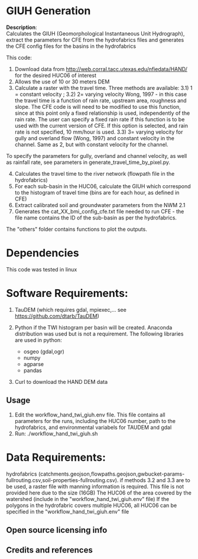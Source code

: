 
# GIUH Generation

**Description**:  
Calculates the GIUH (Geomorphological Instantaneous Unit Hydrograph), extract the parameters for CFE from the hydrofabrics files and generates the CFE config files for the basins in the hydrofabrics

This code:

1) Download data from http://web.corral.tacc.utexas.edu/nfiedata/HAND/ for the desired HUC06 of interest
2) Allows the use of 10 or 30 meters DEM
3) Calculate a raster with the travel time. Three methods are available:
	3.1) 1 = constant velocity ; 
	3.2) 2= varying velocity Wong, 1997 - in this case the travel time is a function of rain rate, upstream area, roughness and slope. The CFE code is will need to be modified to use this function, since at this point only a fixed relationship is used, independently of the rain rate. The user can specify a fixed rain rate if this function is to be used with the current version of CFE. If this option is selected, and rain rate is not specified, 10 mm/hour is used. 
	3.3) 3= varying velocity for gully and overland flow (Wong, 1997) and constant velocity in the channel. Same as 2, but with constant velocity for the channel. 

To specify the parameters for gully, overland and channel velocity, as well as rainfall rate, see parameters in generate_travel_time_by_pixel.py. 
 
4) Calculates the travel time to the river network (flowpath file in the hydrofabrics)
5) For each sub-basin in the HUC06, calculate the GIUH which correspond to the histogram of travel time (bins are for each hour, as defined in CFE)
6) Extract calibrated soil and groundwater parameters from the NWM 2.1  
7) Generates the cat_XX_bmi_config_cfe.txt file needed to run CFE - the file name contains the ID of the sub-basin as per the hydrofabrics. 

The "others" folder contains functions to plot the outputs. 

# Dependencies

 This code was tested in linux

# Software Requirements:
1) TauDEM (which requires gdal, mpiexec,... see https://github.com/dtarb/TauDEM)
2) Python if the TWI histogram per basin will be created. Anaconda distribution was used but is not a requirement. The following libraries are used in python: 
 	- osgeo (gdal,ogr)
 	- numpy
 	- agparse
 	- pandas
 	
3) Curl to download the HAND DEM data

## Usage
1) Edit the workflow_hand_twi_giuh.env file. This file contains all parameters for the runs, including the HUC06 number, path to the hydrofabrics, and environmental variabels for TAUDEM and gdal
2) Run: 
	./workflow_hand_twi_giuh.sh 

# Data Requirements:
hydrofabrics (catchments.geojson,flowpaths.geojson,gwbucket-params-fullrouting.csv,soil-properties-fullrouting.csv). 
if methods 3.2 and 3.3 are to be used, a raster file with manning information is required. This file is not provided here due to the size (16GB)
The HUC06 of the area covered by the watershed (include in the "workflow_hand_twi_giuh.env" file)
If the polygons in the hydrofabric covers multiple HUC06, all HUC06 can be specified in the "workflow_hand_twi_giuh.env" file  

## Open source licensing info


## Credits and references


